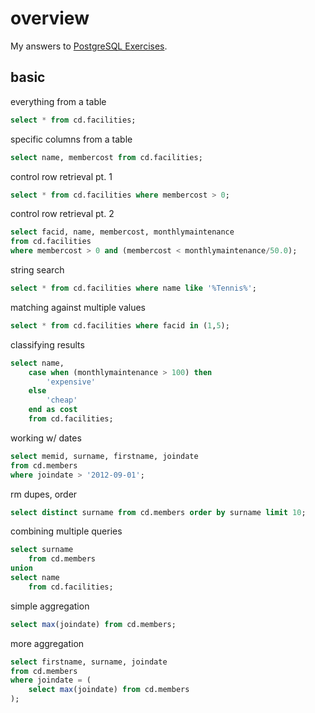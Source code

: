 # overview

My answers to [PostgreSQL Exercises](https://pgexercises.com/).

## basic

everything from a table
```sql
select * from cd.facilities;
```

specific columns from a table
```sql
select name, membercost from cd.facilities;
```

control row retrieval pt. 1
```sql
select * from cd.facilities where membercost > 0;
```

control row retrieval pt. 2
```sql
select facid, name, membercost, monthlymaintenance 
from cd.facilities 
where membercost > 0 and (membercost < monthlymaintenance/50.0);
```

string search
```sql
select * from cd.facilities where name like '%Tennis%';
```

matching against multiple values
```sql
select * from cd.facilities where facid in (1,5);
```

classifying results
```sql
select name, 
	case when (monthlymaintenance > 100) then
		'expensive'
	else
		'cheap'
	end as cost
	from cd.facilities;  
```

working w/ dates
```sql
select memid, surname, firstname, joindate 
from cd.members
where joindate > '2012-09-01';
```

rm dupes, order
```sql
select distinct surname from cd.members order by surname limit 10;
```

combining multiple queries
```sql
select surname 
	from cd.members
union
select name
	from cd.facilities;
```

simple aggregation
```sql
select max(joindate) from cd.members;
```

more aggregation
```sql
select firstname, surname, joindate 
from cd.members 
where joindate = (
    select max(joindate) from cd.members
);
```
